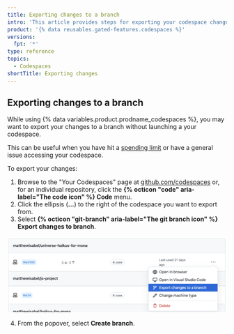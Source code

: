 ```yaml
---
title: Exporting changes to a branch
intro: 'This article provides steps for exporting your codespace changes to a branch.'
product: '{% data reusables.gated-features.codespaces %}'
versions:
  fpt: '*'
type: reference
topics:
  - Codespaces
shortTitle: Exporting changes
---
```


## Exporting changes to a branch

While using {% data variables.product.prodname_codespaces %}, you may want to export your changes to a branch without launching a your codespace.

This can be useful when you have hit a [spending limit](/billing/managing-billing-for-github-codespaces/managing-spending-limits-for-codespaces) or have a general issue accessing your codespace.

To export your changes:

1. Browse to the "Your Codespaces" page at [github.com/codespaces](https://github.com/codespaces) or, for an individual repository, click the **{% octicon "code" aria-label="The code icon" %} Code** menu.
2. Click the ellipsis (**...**) to the right of the codespace you want to export from.
3. Select **{% octicon "git-branch" aria-label="The git branch icon" %} Export changes to branch**.

  ![Export changes to a branch](/assets/images/help/codespaces/export-changes-to-a-branch.png)

4. From the popover, select **Create branch**.